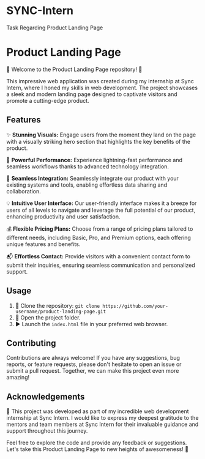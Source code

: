 # SYNC-Intern
Task Regarding Product Landing Page

# Product Landing Page

🚀 Welcome to the Product Landing Page repository! 🎉

This impressive web application was created during my internship at Sync Intern, where I honed my skills in web development. The project showcases a sleek and modern landing page designed to captivate visitors and promote a cutting-edge product.

## Features

✨ **Stunning Visuals:** Engage users from the moment they land on the page with a visually striking hero section that highlights the key benefits of the product.

🌟 **Powerful Performance:** Experience lightning-fast performance and seamless workflows thanks to advanced technology integration.

🔗 **Seamless Integration:** Seamlessly integrate our product with your existing systems and tools, enabling effortless data sharing and collaboration.

💡 **Intuitive User Interface:** Our user-friendly interface makes it a breeze for users of all levels to navigate and leverage the full potential of our product, enhancing productivity and user satisfaction.

💰 **Flexible Pricing Plans:** Choose from a range of pricing plans tailored to different needs, including Basic, Pro, and Premium options, each offering unique features and benefits.

📬 **Effortless Contact:** Provide visitors with a convenient contact form to submit their inquiries, ensuring seamless communication and personalized support.

## Usage

1. 🔀 Clone the repository: `git clone https://github.com/your-username/product-landing-page.git`
2. 📂 Open the project folder.
3. ▶️ Launch the `index.html` file in your preferred web browser.
 

## Contributing

Contributions are always welcome! If you have any suggestions, bug reports, or feature requests, please don't hesitate to open an issue or submit a pull request. Together, we can make this project even more amazing!

## Acknowledgements

🙌 This project was developed as part of my incredible web development internship at Sync Intern. I would like to express my deepest gratitude to the mentors and team members at Sync Intern for their invaluable guidance and support throughout this journey.

Feel free to explore the code and provide any feedback or suggestions. Let's take this Product Landing Page to new heights of awesomeness! 💪

